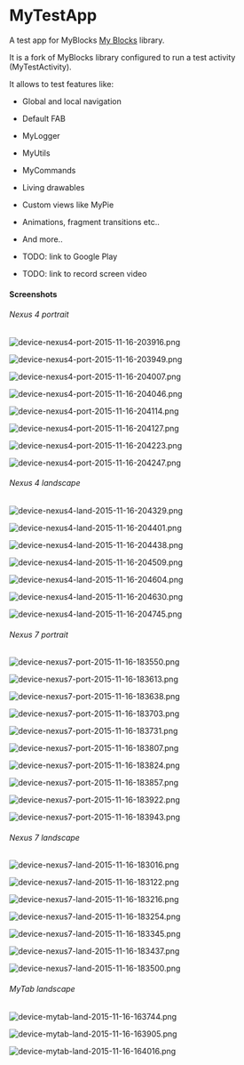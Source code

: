 # MyTestApp

A test app for MyBlocks [My Blocks](https://github.com/langara/MyBlocks) library.

It is a fork of MyBlocks library configured to run a test activity (MyTestActivity).

It allows to test features like:

* Global and local navigation
* Default FAB
* MyLogger
* MyUtils
* MyCommands
* Living drawables
* Custom views like MyPie
* Animations, fragment transitions etc..
* And more..


* TODO: link to Google Play
* TODO: link to record screen video


#### Screenshots



###### Nexus 4 portrait


![device-nexus4-port-2015-11-16-203916.png](screenshots/device-nexus4-port-2015-11-16-203916.png)

![device-nexus4-port-2015-11-16-203949.png](screenshots/device-nexus4-port-2015-11-16-203949.png)

![device-nexus4-port-2015-11-16-204007.png](screenshots/device-nexus4-port-2015-11-16-204007.png)

![device-nexus4-port-2015-11-16-204046.png](screenshots/device-nexus4-port-2015-11-16-204046.png)

![device-nexus4-port-2015-11-16-204114.png](screenshots/device-nexus4-port-2015-11-16-204114.png)

![device-nexus4-port-2015-11-16-204127.png](screenshots/device-nexus4-port-2015-11-16-204127.png)

![device-nexus4-port-2015-11-16-204223.png](screenshots/device-nexus4-port-2015-11-16-204223.png)

![device-nexus4-port-2015-11-16-204247.png](screenshots/device-nexus4-port-2015-11-16-204247.png)



###### Nexus 4 landscape


![device-nexus4-land-2015-11-16-204329.png](screenshots/device-nexus4-land-2015-11-16-204329.png)

![device-nexus4-land-2015-11-16-204401.png](screenshots/device-nexus4-land-2015-11-16-204401.png)

![device-nexus4-land-2015-11-16-204438.png](screenshots/device-nexus4-land-2015-11-16-204438.png)

![device-nexus4-land-2015-11-16-204509.png](screenshots/device-nexus4-land-2015-11-16-204509.png)

![device-nexus4-land-2015-11-16-204604.png](screenshots/device-nexus4-land-2015-11-16-204604.png)

![device-nexus4-land-2015-11-16-204630.png](screenshots/device-nexus4-land-2015-11-16-204630.png)

![device-nexus4-land-2015-11-16-204745.png](screenshots/device-nexus4-land-2015-11-16-204745.png)



###### Nexus 7 portrait


![device-nexus7-port-2015-11-16-183550.png](screenshots/device-nexus7-port-2015-11-16-183550.png)

![device-nexus7-port-2015-11-16-183613.png](screenshots/device-nexus7-port-2015-11-16-183613.png)

![device-nexus7-port-2015-11-16-183638.png](screenshots/device-nexus7-port-2015-11-16-183638.png)

![device-nexus7-port-2015-11-16-183703.png](screenshots/device-nexus7-port-2015-11-16-183703.png)

![device-nexus7-port-2015-11-16-183731.png](screenshots/device-nexus7-port-2015-11-16-183731.png)

![device-nexus7-port-2015-11-16-183807.png](screenshots/device-nexus7-port-2015-11-16-183807.png)

![device-nexus7-port-2015-11-16-183824.png](screenshots/device-nexus7-port-2015-11-16-183824.png)

![device-nexus7-port-2015-11-16-183857.png](screenshots/device-nexus7-port-2015-11-16-183857.png)

![device-nexus7-port-2015-11-16-183922.png](screenshots/device-nexus7-port-2015-11-16-183922.png)

![device-nexus7-port-2015-11-16-183943.png](screenshots/device-nexus7-port-2015-11-16-183943.png)



###### Nexus 7 landscape


![device-nexus7-land-2015-11-16-183016.png](screenshots/device-nexus7-land-2015-11-16-183016.png)

![device-nexus7-land-2015-11-16-183122.png](screenshots/device-nexus7-land-2015-11-16-183122.png)

![device-nexus7-land-2015-11-16-183216.png](screenshots/device-nexus7-land-2015-11-16-183216.png)

![device-nexus7-land-2015-11-16-183254.png](screenshots/device-nexus7-land-2015-11-16-183254.png)

![device-nexus7-land-2015-11-16-183345.png](screenshots/device-nexus7-land-2015-11-16-183345.png)

![device-nexus7-land-2015-11-16-183437.png](screenshots/device-nexus7-land-2015-11-16-183437.png)

![device-nexus7-land-2015-11-16-183500.png](screenshots/device-nexus7-land-2015-11-16-183500.png)



###### MyTab landscape


![device-mytab-land-2015-11-16-163744.png](screenshots/device-mytab-land-2015-11-16-163744.png)

![device-mytab-land-2015-11-16-163905.png](screenshots/device-mytab-land-2015-11-16-163905.png)

![device-mytab-land-2015-11-16-164016.png](screenshots/device-mytab-land-2015-11-16-164016.png)



